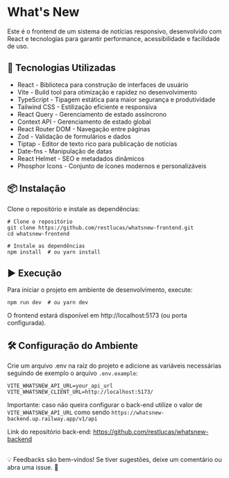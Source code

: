 # What's New

Este é o frontend de um sistema de notícias responsivo, desenvolvido com React e tecnologias para garantir performance, acessibilidade e facilidade de uso.

## 🚀 Tecnologias Utilizadas

- React - Biblioteca para construção de interfaces de usuário
- Vite - Build tool para otimização e rapidez no desenvolvimento
- TypeScript - Tipagem estática para maior segurança e produtividade
- Tailwind CSS - Estilização eficiente e responsiva
- React Query - Gerenciamento de estado assíncrono
- Context API - Gerenciamento de estado global
- React Router DOM - Navegação entre páginas
- Zod - Validação de formulários e dados
- Tiptap - Editor de texto rico para publicação de notícias
- Date-fns - Manipulação de datas
- React Helmet - SEO e metadados dinâmicos
- Phosphor Icons - Conjunto de ícones modernos e personalizáveis

## 📦 Instalação

Clone o repositório e instale as dependências:

```
# Clone o repositório
git clone https://github.com/restlucas/whatsnew-frontend.git
cd whatsnew-frontend

# Instale as dependências
npm install  # ou yarn install
```

## ▶️ Execução

Para iniciar o projeto em ambiente de desenvolvimento, execute:

```
npm run dev  # ou yarn dev
```

O frontend estará disponível em http://localhost:5173 (ou porta configurada).

## 🛠 Configuração do Ambiente

Crie um arquivo .env na raiz do projeto e adicione as variáveis necessárias seguindo de exemplo o arquivo `.env.example`:

```
VITE_WHATSNEW_API_URL=your_api_url
VITE_WHATSNEW_CLIENT_URL=http://localhost:5173/
```

Importante: caso não queira configurar o back-end utilize o valor de `VITE_WHATSNEW_API_URL` como sendo `https://whatsnew-backend.up.railway.app/v1/api`

Link do repositório back-end: https://github.com/restlucas/whatsnew-backend

##

💡 Feedbacks são bem-vindos! Se tiver sugestões, deixe um comentário ou abra uma issue. 🚀
